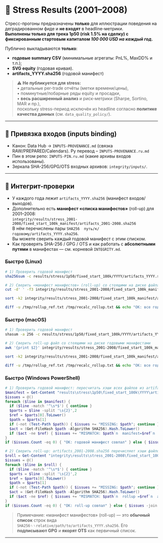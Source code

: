 # 🧪 Stress Results (2001–2008)

Стресс-прогоны предназначены **только** для иллюстрации поведения на деградированном фиде и **не входят** в headline-метрики.  
**Выполнены только для трека 1p50 (risk 1.5% на сделку) с фиксированным стартовым капиталом _100 000 USD на каждый год_.**

Публично выкладываются **только**:
- **годовые summary CSV** (минимальные агрегаты: PnL%, MaxDD% и т.п.);
- **SVG equity** (годовая кривая).
- **artifacts_YYYY.sha256** (годовой манифест)

> ⚠️ **Не публикуется для stress:**  
> • детальные per-trade отчёты (метки времени/цены),  
> • поминутные/побарные ряды equity и просадки,  
> • **весь расширенный анализ** и риск-метрики (Sharpe, Sortino, MAR и пр.),  
> поскольку stress-период исключён из headline согласно **политике качества данных** (см. `data_quality_policy/`).

---

## 🔗 Привязка входов (inputs binding)
- Канон: Data Hub → `INPUTS-PROVENANCE.md` (связка RAW/PREPARED/Calendars). Ру перевод –  `INPUTS-PROVENANCE.ru.md`
- Пин в этом репо: `INPUTS-PIN.ru.md` (какие архивы входов использованы).  
- Зеркала SHA-256/GPG/OTS входных архивов: `integrity/inputs/`.

---

## 🔐 Интегрит-проверки

- У каждого года лежит `artifacts_YYYY.sha256` (манифест входов/выходов).
- Дополнительно есть **манифест «списка манифестов»** (roll-up) для 2001–2008:  
  `integrity/results/stress_2001-2008/fixed_start_100k_manifest/artifacts_2001-2008.sha256`  
  В нём перечислены пары `SHA256  путь/к/годовому/artifacts_YYYY.sha256`.  
  Вы можете сверить каждый годовой манифест с этим списком.
- Как проверять SHA-256 / GPG / OTS и как работать с **абсолютными путями** в манифестах — см. корневой `INTEGRITY.md`.

### Быстро (Linux)
```bash
# 1) Проверить годовой манифест
sha256sum -c results/stress/1p50/fixed_start_100k/YYYY/artifacts_YYYY.sha256

# 2) Сверить «манифест манифестов» (roll-up) со стоящими на диске файлами
cut -d' ' -f3 integrity/results/stress_2001-2008/fixed_start_100k_manifest/artifacts_2001-2008.sha256  | xargs -I{} sha256sum "{}"  | awk '{print $1"  "$2}' | sort -k2 > /tmp/recalc_rollup.txt

sort -k2 integrity/results/stress_2001-2008/fixed_start_100k_manifest/artifacts_2001-2008.sha256 > /tmp/rollup_ref.txt

diff -u /tmp/rollup_ref.txt /tmp/recalc_rollup.txt && echo "OK: все годовые манифесты совпали" || echo "BAD: есть расхождения"
```

### Быстро (macOS)
```bash
# 1) Проверить годовой манифест
shasum -a 256 -c results/stress/1p50/fixed_start_100k/YYYY/artifacts_YYYY.sha256

# 2) Сверить roll-up файл со стоящими на диске годовыми манифестами
awk '{print $2}' integrity/results/stress_2001-2008/fixed_start_100k_manifest/artifacts_2001-2008.sha256  | xargs -I{} shasum -a 256 "{}"  | awk '{print $1"  "$2}' | sort -k2 > /tmp/recalc_rollup.txt

sort -k2 integrity/results/stress_2001-2008/fixed_start_100k_manifest/artifacts_2001-2008.sha256 > /tmp/rollup_ref.txt

diff -u /tmp/rollup_ref.txt /tmp/recalc_rollup.txt && echo "OK: все годовые манифесты совпали" || echo "BAD: есть расхождения"
```

### Быстро (Windows PowerShell)
```powershell
# 1) Проверить годовой манифест: пересчитать хэши всех файлов из artifacts_YYYY.sha256 и сравнить
$manifest = Get-Content "results\stress\1p50\fixed_start_100k\YYYY\artifacts_YYYY.sha256"
$issues = @()
foreach ($line in $manifest) {
  if ($line -match '^\s*$') { continue }
  $parts = $line -split '\s{2}',2
  $ref = $parts[0].ToLower()
  $path = $parts[1]
  if (-not (Test-Path $path)) { $issues += "MISSING: $path"; continue }
  $act = (Get-FileHash $path -Algorithm SHA256).Hash.ToLower()
  if ($act -ne $ref) { $issues += "MISMATCH: $path`n  manifest=$ref`n  actual  =$act" }
}
if ($issues.Count -eq 0) { "OK: годовой манифест совпал" } else { $issues -join "`n" }

# 2) Сверить roll-up: artifacts_2001-2008.sha256 перечисляет хэши файлов artifacts_YYYY.sha256
$roll = Get-Content "integrity\results\stress_2001-2008\fixed_start_100k_manifest\artifacts_2001-2008.sha256"
$issues = @()
foreach ($line in $roll) {
  if ($line -match '^\s*$') { continue }
  $parts = $line -split '\s{2}',2
  $ref = $parts[0].ToLower()
  $path = $parts[1]
  if (-not (Test-Path $path)) { $issues += "MISSING: $path"; continue }
  $act = (Get-FileHash $path -Algorithm SHA256).Hash.ToLower()
  if ($act -ne $ref) { $issues += "MISMATCH: $path`n  rollup =$ref`n  actual =$act" }
}
if ($issues.Count -eq 0) { "OK: roll-up совпал" } else { $issues -join "`n" }
```

> Примечание: «манифест манифестов» (roll-up) — это **обычный список** строк вида  
> `SHA256␠␠relative/path/to/artifacts_YYYY.sha256`. Его **подписывают GPG** и **якорят OTS** как первичный список.

---
